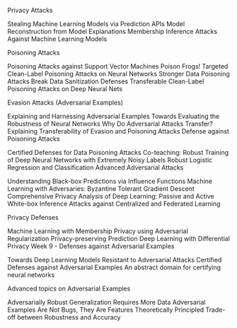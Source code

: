 Privacy Attacks

Stealing Machine Learning Models via Prediction APIs
Model Reconstruction from Model Explanations
Membership Inference Attacks Against Machine Learning Models

Poisoning Attacks

Poisoning Attacks against Support Vector Machines
Poison Frogs! Targeted Clean-Label Poisoning Attacks on Neural Networks
Stronger Data Poisoning Attacks Break Data Sanitization Defenses
Transferable Clean-Label Poisoning Attacks on Deep Neural Nets

Evasion Attacks (Adversarial Examples)

Explaining and Harnessing Adversarial Examples
Towards Evaluating the Robustness of Neural Networks
Why Do Adversarial Attacks Transfer? Explaining Transferability of Evasion and Poisoning Attacks
Defense against Poisoning Attacks

Certified Defenses for Data Poisoning Attacks
Co-teaching: Robust Training of Deep Neural Networks with Extremely Noisy Labels
Robust Logistic Regression and Classification
Advanced Adversarial Attacks

Understanding Black-box Predictions via Influence Functions
Machine Learning with Adversaries: Byzantine Tolerant Gradient Descent
Comprehensive Privacy Analysis of Deep Learning: Passive and Active White-box Inference Attacks against Centralized and Federated Learning

Privacy Defenses

Machine Learning with Membership Privacy using Adversarial Regularization
Privacy-preserving Prediction
Deep Learning with Differential Privacy
Week 9 - Defenses against Adversarial Examples

Towards Deep Learning Models Resistant to Adversarial Attacks
Certified Defenses against Adversarial Examples
An abstract domain for certifying neural networks

Advanced topics on Adversarial Examples

Adversarially Robust Generalization Requires More Data
Adversarial Examples Are Not Bugs, They Are Features
Theoretically Principled Trade-off between Robustness and Accuracy
